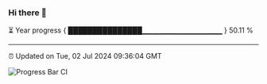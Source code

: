 ### Hi there 👋

⏳ Year progress { ███████████████▁▁▁▁▁▁▁▁▁▁▁▁▁▁▁ } 50.11 %

---

⏰ Updated on Tue, 02 Jul 2024 09:36:04 GMT

![Progress Bar CI](https://github.com/IshwaranRudhara/GIT-ACTION/workflows/Progress%20Bar%20CI/badge.svg)

